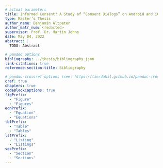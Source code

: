 ```yaml
---
# actual parameters
title: Informed Consent? A Study of “Consent Dialogs” on Android and iOS
type: Master’s Thesis
author_name: Benjamin Altpeter
author_matr_num: <redacted>
supervisor: Prof. Dr. Martin Johns
date: May 04, 2022
abstract: |
  TODO: Abstract

# pandoc options
bibliography: ../thesis/bibliography.json
link-citations: true
reference-section-title: Bibliography

# pandoc-crossref options (see: https://lierdakil.github.io/pandoc-crossref/#customization)
cref: true
chapters: true
codeBlockCaptions: true
figPrefix:
  - "Figure"
  - "Figures"
eqnPrefix:
  - "Equation"
  - "Equations"
tblPrefix:
  - "Table"
  - "Tables"
lstPrefix:
  - "Listing"
  - "Listings"
secPrefix:
  - "Section"
  - "Sections"
---
```

